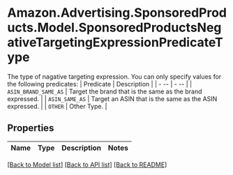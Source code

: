 # Amazon.Advertising.SponsoredProducts.Model.SponsoredProductsNegativeTargetingExpressionPredicateType
The type of nagative targeting expression. You can only specify values for the following predicates: | Predicate | Description | | - -- | - -- | | `ASIN_BRAND_SAME_AS` | Target the brand that is the same as the brand expressed. | | `ASIN_SAME_AS` | Target an ASIN that is the same as the ASIN expressed. | | `OTHER` | Other Type.   |

## Properties

Name | Type | Description | Notes
------------ | ------------- | ------------- | -------------

[[Back to Model list]](../README.md#documentation-for-models) [[Back to API list]](../README.md#documentation-for-api-endpoints) [[Back to README]](../README.md)

